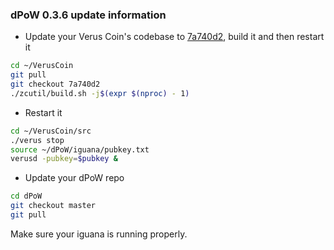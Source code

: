 ### dPoW 0.3.6 update information

- Update your Verus Coin's codebase to [7a740d2](https://github.com/VerusCoin/VerusCoin/tree/7a740d2b02f54457e2a8b2d205387ed3895aacc9), build it and then restart it

```bash
cd ~/VerusCoin
git pull
git checkout 7a740d2
./zcutil/build.sh -j$(expr $(nproc) - 1)
```

- Restart it

```bash
cd ~/VerusCoin/src
./verus stop
source ~/dPoW/iguana/pubkey.txt
verusd -pubkey=$pubkey &
```

- Update your dPoW repo

```bash
cd dPoW
git checkout master
git pull
```

Make sure your iguana is running properly.
